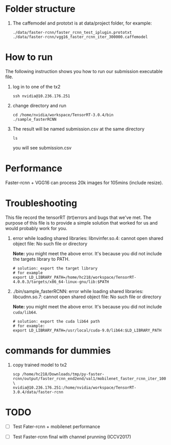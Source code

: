 # Folder structure

1. The caffemodel and prototxt is at data/project folder, for example:
    ```Shell
    ./data/faster-rcnn/faster_rcnn_test_iplugin.prototxt    
    ./data/faster-rcnn/vgg16_faster_rcnn_iter_300000.caffemodel
    ```

# How to run
The following instruction shows you how to run our submission executable file.
1. log in to one of the tx2
    ```Shell
    ssh nvidia@10.236.176.251
    ```
2. change directory and run
    ```Shell
    cd /home/nvidia/workspace/TensorRT-3.0.4/bin
    ./sample_fasterRCNN
    ```
3. The result will be named submission.csv at the same directory
    ```Shell
    ls 
    ```
    you will see submission.csv
    
# Performance
Faster-rcnn + VGG16 can process 20k images for 105mins (include resize).
    
# Troubleshooting
This file record the tensorRT (trt)errors and bugs that we've met. The purpose of this file is to provide a simple solution that worked for us and would probably work for you. 

1. error while loading shared libraries: libnvinfer.so.4: cannot open shared object file: No such file or directory

   **Note:** you might meet the above error. It's because you did not include the targets library to PATH.
    ```Shell
    # solution: export the target library
    # for example 
    export LD_LIBRARY_PATH=/home/hc218/workspace/TensorRT-4.0.0.3/targets/x86_64-linux-gnu/lib:$PATH
    ```
   
2. ./bin/sample_fasterRCNN: error while loading shared libraries: libcudnn.so.7: cannot open shared object file: No such file or directory

   **Note:** you might meet the above error. It's because you did not include `cuda/lib64`.
    ```Shell
    # solution: export the cuda lib64 path
    # for example:
    export LD_LIBRARY_PATH=/usr/local/cuda-9.0/lib64:$LD_LIBRARY_PATH
    ```
    
# commands for dummies
1. copy trained model to tx2

    ```Shell
    scp /home/hc218/Downloads/tmp/py-faster-rcnn/output/faster_rcnn_end2end/val1/mobilenet_faster_rcnn_iter_10000.caffemodel \
    nvidia@10.236.176.251:/home/nvidia/workspace/TensorRT-3.0.4/data/faster-rcnn
    ```
 # TODO
 - [ ] Test Fater-rcnn + mobilenet performance
 - [ ] Test Faster-rcnn final with channel prunning (ICCV2017)
 
   
